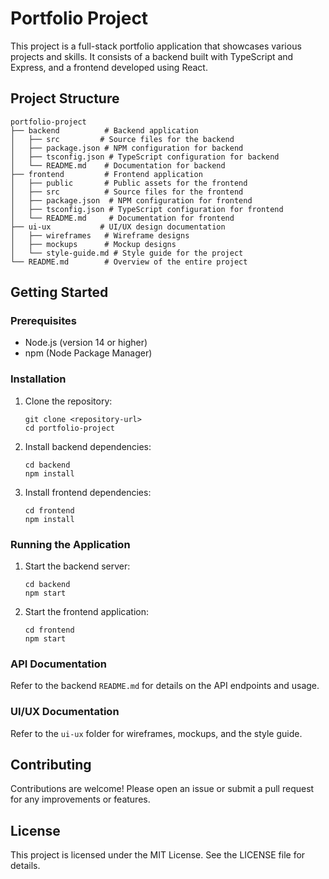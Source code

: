 # Portfolio Project

This project is a full-stack portfolio application that showcases various projects and skills. It consists of a backend built with TypeScript and Express, and a frontend developed using React.

## Project Structure

```
portfolio-project
├── backend          # Backend application
│   ├── src         # Source files for the backend
│   ├── package.json # NPM configuration for backend
│   ├── tsconfig.json # TypeScript configuration for backend
│   └── README.md    # Documentation for backend
├── frontend         # Frontend application
│   ├── public       # Public assets for the frontend
│   ├── src          # Source files for the frontend
│   ├── package.json  # NPM configuration for frontend
│   ├── tsconfig.json # TypeScript configuration for frontend
│   └── README.md     # Documentation for frontend
├── ui-ux           # UI/UX design documentation
│   ├── wireframes   # Wireframe designs
│   ├── mockups      # Mockup designs
│   └── style-guide.md # Style guide for the project
└── README.md        # Overview of the entire project
```

## Getting Started

### Prerequisites

- Node.js (version 14 or higher)
- npm (Node Package Manager)

### Installation

1. Clone the repository:
   ```
   git clone <repository-url>
   cd portfolio-project
   ```

2. Install backend dependencies:
   ```
   cd backend
   npm install
   ```

3. Install frontend dependencies:
   ```
   cd frontend
   npm install
   ```

### Running the Application

1. Start the backend server:
   ```
   cd backend
   npm start
   ```

2. Start the frontend application:
   ```
   cd frontend
   npm start
   ```

### API Documentation

Refer to the backend `README.md` for details on the API endpoints and usage.

### UI/UX Documentation

Refer to the `ui-ux` folder for wireframes, mockups, and the style guide.

## Contributing

Contributions are welcome! Please open an issue or submit a pull request for any improvements or features.

## License

This project is licensed under the MIT License. See the LICENSE file for details.